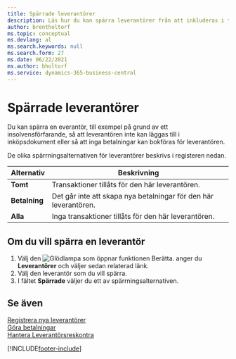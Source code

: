 ```yaml
---
title: Spärrade leverantörer
description: Läs hur du kan spärra leverantörer från att inkluderas i transaktioner eller bara spärra nya betalningar till dem.
author: brentholtorf
ms.topic: conceptual
ms.devlang: al
ms.search.keywords: null
ms.search.form: 27
ms.date: 06/22/2021
ms.author: bholtorf
ms.service: dynamics-365-business-central
---
```

# Spärrade leverantörer
Du kan spärra en everantör, till exempel på grund av ett insolvensförfarande, så att leverantören inte kan läggas till i inköpsdokument eller så att inga betalningar kan bokföras för leverantören.

De olika spärrningsalternativen för leverantörer beskrivs i registeren nedan.  

|Alternativ|Beskrivning|  
|--------------------|------------|  
|**Tomt**|Transaktioner tillåts för den här leverantören.|
|**Betalning**|Det går inte att skapa nya betalningar för den här leverantören.|  
|**Alla**|Inga transaktioner tillåts för den här leverantören.|  

## Om du vill spärra en leverantör  
1. Välj den ![Glödlampa som öppnar funktionen Berätta.](media/ui-search/search_small.png "Berätta vad du vill göra") anger du **Leverantörer** och väljer sedan relaterad länk.
2. Välj den leverantör som du vill spärra.
3. I fältet **Spärrade** väljer du ett av spärrningsalternativen.

## Se även  
[Registrera nya leverantörer](purchasing-how-register-new-vendors.md)  
[Göra betalningar](payables-make-payments.md)  
[Hantera Leverantörsreskontra](payables-manage-payables.md)


[!INCLUDE[footer-include](includes/footer-banner.md)]